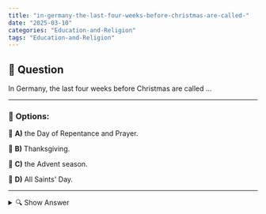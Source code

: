 ```yaml
---
title: "in-germany-the-last-four-weeks-before-christmas-are-called-"
date: "2025-03-10"
categories: "Education-and-Religion"
tags: "Education-and-Religion"
---
```


## 📌 **Question**

In Germany, the last four weeks before Christmas are called ...



---

### 📝 **Options:**

🔘 **A)** the Day of Repentance and Prayer.

🔘 **B)** Thanksgiving.

🔘 **C)** the Advent season.

🔘 **D)** All Saints' Day.

---

<details>
  <summary>🔍 Show Answer</summary>

  <p>
💡  <b>Correct Answer:</b>  c
  </p>
  <p>
    📖<b>Explanation:</b>
    In Germany, the population prepares for Christmas in the last four weeks before Christmas. This time is called **Advent time**. During the Advent season, many traditions such as Advent calendars, Advent candles and Christmas markets bring joy and anticipation. It differs from other holidays: The **Day of Repentance and Prayer** is a day of prayer, the **Thanksgiving** celebrates the harvest, and **All Saints' Day** honors the saints. The Advent season focuses specifically on pre-Christmas preparation and contemplation.
  </p>
</details>
